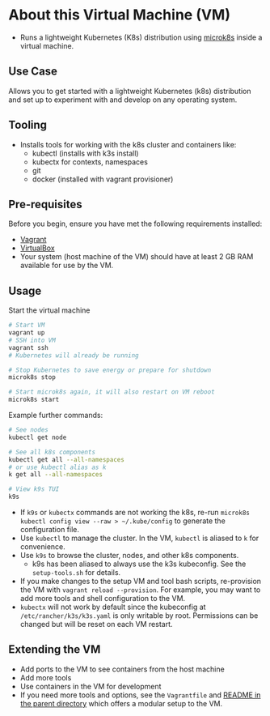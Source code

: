 # About this Virtual Machine (VM)

- Runs a lightweight Kubernetes (K8s) distribution
  using [microk8s](https://microk8s.io/) inside a virtual machine.

## Use Case

Allows you to get started with a lightweight Kubernetes (k8s) distribution
and set up to experiment with and develop on any operating system.

## Tooling

- Installs tools for working with the k8s cluster and
  containers like:
  - kubectl (installs with k3s install)
  - kubectx for contexts, namespaces
  - git
  - docker (installed with vagrant provisioner)

## Pre-requisites

Before you begin, ensure you have met the following requirements installed:

- [Vagrant](https://www.vagrantup.com/)
- [VirtualBox](https://www.virtualbox.org/)
- Your system (host machine of the VM) should have at least
  2 GB RAM available for use by the VM.

## Usage

Start the virtual machine

```sh
# Start VM
vagrant up
# SSH into VM
vagrant ssh
# Kubernetes will already be running

# Stop Kubernetes to save energy or prepare for shutdown
microk8s stop

# Start microk8s again, it will also restart on VM reboot
microk8s start
```

Example further commands:

```sh
# See nodes
kubectl get node

# See all k8s components
kubectl get all --all-namespaces
# or use kubectl alias as k
k get all --all-namespaces

# View k9s TUI
k9s
```

- If `k9s` or `kubectx` commands are not working the k8s,
  re-run `microk8s kubectl config view --raw > ~/.kube/config`
  to generate the configuration file.
- Use `kubectl` to manage the cluster. In the VM, `kubectl`
  is aliased to `k` for convenience.
- Use `k9s` to browse the cluster, nodes, and other k8s components.
  - k9s has been aliased to always use the k3s kubeconfig.
    See the `setup-tools.sh` for details.
- If you make changes to the setup VM and tool bash scripts,
  re-provision the VM with `vagrant reload --provision`.
  For example, you may want to add more tools and shell
  configuration to the VM.
- `kubectx` will not work by default since the kubeconfig at
  `/etc/rancher/k3s/k3s.yaml`
  is only writable by root. Permissions can be changed
  but will be reset on each VM restart.

## Extending the VM

- Add ports to the VM to see containers from the host machine
- Add more tools
- Use containers in the VM for development
- If you need more tools and options, see the `Vagrantfile` and
  [README in the parent directory](../README.md) which offers
  a modular setup to the VM.
